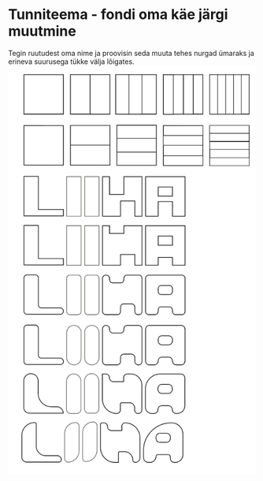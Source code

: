 # Tunniteema - fondi oma käe järgi muutmine
Tegin ruutudest oma nime ja proovisin seda muuta tehes nurgad ümaraks ja erineva suurusega tükke välja lõigates.
![Font minu käe järgi](./images/02.02tunnusgraafika.png)